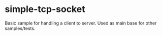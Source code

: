 # simple-tcp-socket

Basic sample for handling a client to server. Used as main base for other
samples/tests.
